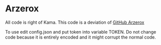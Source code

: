 # Arzerox

All code is right of Kama. This code is a deviation of [GitHub Arzerox](https://github.com/lordkamayt/arzerox)

To use edit config.json and put token into variable TOKEN. Do not change code because it is entirely encoded and it might corrupt the normal code.
